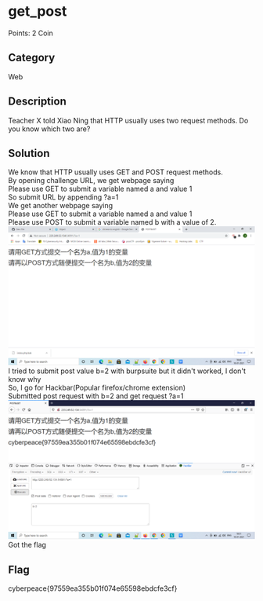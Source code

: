 # get_post
Points: 2 Coin

## Category
Web

## Description
Teacher X told Xiao Ning that HTTP usually uses two request methods. Do you know which two are?

## Solution
We know that HTTP usually uses GET and POST request methods.  
By opening challenge URL, we get webpage saying   
Please use GET to submit a variable named a and value 1  
So submit URL by appending ?a=1  
We get another webpage saying  
Please use GET to submit a variable named a and value 1  
Please use POST to submit a variable named b with a value of 2.  
![get request](https://github.com/janki2709/xctf.org.cn/blob/master/Exercise/Web/get_post/get_post.png)  
I tried to submit post value b=2 with burpsuite but it didn't worked, I don't know why  
So, I go for Hackbar(Popular firefox/chrome extension)   
Submitted post request with b=2 and get request ?a=1  
![get and post request](https://github.com/janki2709/xctf.org.cn/blob/master/Exercise/Web/get_post/get_post1.png)  
Got the flag  

## Flag
cyberpeace{97559ea355b01f074e65598ebdcfe3cf}
